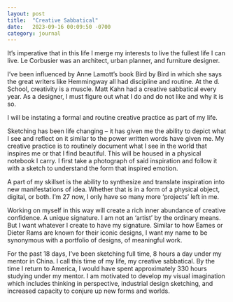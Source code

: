 ```yaml
---
layout: post
title:  "Creative Sabbatical"
date:   2023-09-16 00:09:50 -0700
category: journal
---
```


It’s imperative that in this life I merge my interests to live the fullest life I can live. Le Corbusier was an architect, urban planner, and furniture designer.

I’ve been influenced by Anne Lamott’s book Bird by Bird in which she says the great writers like Hemmingway all had discipline and routine. At the d. School, creativity is a muscle. Matt Kahn had a creative sabbatical every year. As a designer, I must figure out what I do and do not like and why it is so.

I will be instating a formal and routine creative practice as part of my life.

Sketching has been life changing – it has given me the ability to depict what I see and reflect on it similar to the power written words have given me. My creative practice is to routinely document what I see in the world that inspires me or that I find beautiful. This will be housed in a physical notebook I carry. I first take a photograph of said inspiration and follow it with a sketch to understand the form that inspired emotion.

A part of my skillset is the ability to synthesize and translate inspiration into new manifestations of idea. Whether that is in a form of a physical object, digital, or both. I’m 27 now, I only have so many more ‘projects’ left in me.

Working on myself in this way will create a rich inner abundance of creative confidence. A unique signature. I am not an ‘artist’ by the ordinary means. But I want whatever I create to have my signature. Similar to how Eames or Dieter Rams are known for their iconic designs, I want my name to be synonymous with a portfolio of designs, of meaningful work. 

For the past 18 days, I’ve been sketching full time, 8 hours a day under my mentor in China. I call this time of my life, my creative sabbatical. By the time I return to America, I would have spent approximately 330 hours studying under my mentor. I am motivated to develop my visual imagination which includes thinking in perspective, industrial design sketching, and increased capacity to conjure up new forms and worlds.
